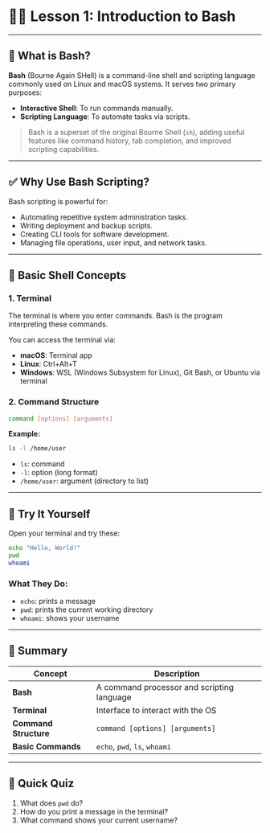# 🧑‍💻 Lesson 1: Introduction to Bash

---

## 📌 What is Bash?

**Bash** (Bourne Again SHell) is a command-line shell and scripting language commonly used on Linux and macOS systems. It serves two primary purposes:

* **Interactive Shell**: To run commands manually.
* **Scripting Language**: To automate tasks via scripts.

> Bash is a superset of the original Bourne Shell (`sh`), adding useful features like command history, tab completion, and improved scripting capabilities.

---

## ✅ Why Use Bash Scripting?

Bash scripting is powerful for:

* Automating repetitive system administration tasks.
* Writing deployment and backup scripts.
* Creating CLI tools for software development.
* Managing file operations, user input, and network tasks.

---

## 🧰 Basic Shell Concepts

### 1. **Terminal**

The terminal is where you enter commands. Bash is the program interpreting these commands.

You can access the terminal via:

* **macOS**: Terminal app
* **Linux**: Ctrl+Alt+T
* **Windows**: WSL (Windows Subsystem for Linux), Git Bash, or Ubuntu via terminal

### 2. **Command Structure**

```bash
command [options] [arguments]
```

**Example:**

```bash
ls -l /home/user
```

* `ls`: command
* `-l`: option (long format)
* `/home/user`: argument (directory to list)

---

## 🔧 Try It Yourself

Open your terminal and try these:

```bash
echo "Hello, World!"
pwd
whoami
```

### What They Do:

* `echo`: prints a message
* `pwd`: prints the current working directory
* `whoami`: shows your username

---

## 📝 Summary

| Concept               | Description                                |
| --------------------- | ------------------------------------------ |
| **Bash**              | A command processor and scripting language |
| **Terminal**          | Interface to interact with the OS          |
| **Command Structure** | `command [options] [arguments]`            |
| **Basic Commands**    | `echo`, `pwd`, `ls`, `whoami`              |

---

## 🧠 Quick Quiz

1. What does `pwd` do?
2. How do you print a message in the terminal?
3. What command shows your current username?

